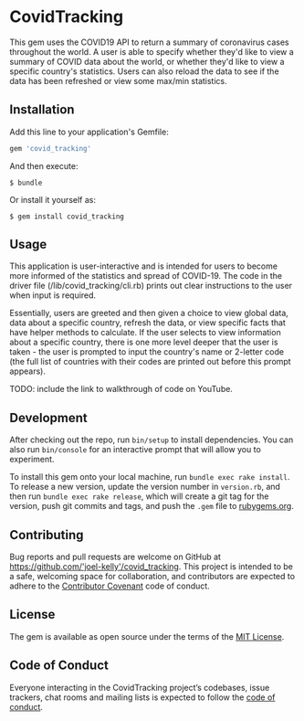 # CovidTracking

This gem uses the COVID19 API to return a summary of coronavirus cases throughout the world. A user is able to specify whether they'd like to view a summary of COVID data about the world, or whether they'd like to view a specific country's statistics. Users can also reload the data to see if the data has been refreshed or view some max/min statistics. 

## Installation

Add this line to your application's Gemfile:

```ruby
gem 'covid_tracking'
```

And then execute:

    $ bundle

Or install it yourself as:

    $ gem install covid_tracking

## Usage

This application is user-interactive and is intended for users to become more informed of the statistics and spread of COVID-19. The code in the driver file (/lib/covid_tracking/cli.rb) prints out clear instructions to the user when input is required. 

Essentially, users are greeted and then given a choice to view global data, data about a specific country, refresh the data, or view specific facts that have helper methods to calculate. If the user selects to view information about a specific country, there is one more level deeper that the user is taken - the user is prompted to input the country's name or 2-letter code (the full list of countries with their codes are printed out before this prompt appears). 

TODO: include the link to walkthrough of code on YouTube. 

## Development

After checking out the repo, run `bin/setup` to install dependencies. You can also run `bin/console` for an interactive prompt that will allow you to experiment.

To install this gem onto your local machine, run `bundle exec rake install`. To release a new version, update the version number in `version.rb`, and then run `bundle exec rake release`, which will create a git tag for the version, push git commits and tags, and push the `.gem` file to [rubygems.org](https://rubygems.org).

## Contributing

Bug reports and pull requests are welcome on GitHub at https://github.com/'joel-kelly'/covid_tracking. This project is intended to be a safe, welcoming space for collaboration, and contributors are expected to adhere to the [Contributor Covenant](http://contributor-covenant.org) code of conduct.

## License

The gem is available as open source under the terms of the [MIT License](https://opensource.org/licenses/MIT).

## Code of Conduct

Everyone interacting in the CovidTracking project’s codebases, issue trackers, chat rooms and mailing lists is expected to follow the [code of conduct](https://github.com/'joel-kelly'/covid_tracking/blob/master/CODE_OF_CONDUCT.md).

